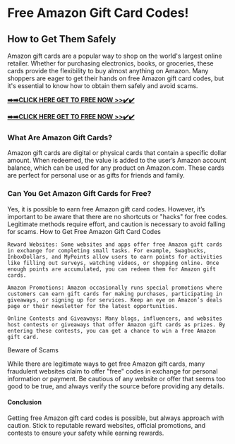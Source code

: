 # Free Amazon Gift Card Codes! 

## How to Get Them Safely

Amazon gift cards are a popular way to shop on the world's largest online retailer. Whether for purchasing electronics, books, or groceries, these cards provide the flexibility to buy almost anything on Amazon. Many shoppers are eager to get their hands on free Amazon gift card codes, but it's essential to know how to obtain them safely and avoid scams.

[**➡️➡️CLICK HERE GET TO FREE NOW >>✔️✔️**](https://free24.raj-solution.com/free-amazon-gift-card)

[**➡️➡️CLICK HERE GET TO FREE NOW >>✔️✔️**](https://free24.raj-solution.com/free-amazon-gift-card)

### What Are Amazon Gift Cards?

Amazon gift cards are digital or physical cards that contain a specific dollar amount. When redeemed, the value is added to the user’s Amazon account balance, which can be used for any product on Amazon.com. These cards are perfect for personal use or as gifts for friends and family.

### Can You Get Amazon Gift Cards for Free?

Yes, it is possible to earn free Amazon gift card codes. However, it’s important to be aware that there are no shortcuts or "hacks" for free codes. Legitimate methods require effort, and caution is necessary to avoid falling for scams.
How to Get Free Amazon Gift Card Codes

    Reward Websites: Some websites and apps offer free Amazon gift cards in exchange for completing small tasks. For example, Swagbucks, InboxDollars, and MyPoints allow users to earn points for activities like filling out surveys, watching videos, or shopping online. Once enough points are accumulated, you can redeem them for Amazon gift cards.

    Amazon Promotions: Amazon occasionally runs special promotions where customers can earn gift cards for making purchases, participating in giveaways, or signing up for services. Keep an eye on Amazon’s deals page or their newsletter for the latest opportunities.

    Online Contests and Giveaways: Many blogs, influencers, and websites host contests or giveaways that offer Amazon gift cards as prizes. By entering these contests, you can get a chance to win a free Amazon gift card.

Beware of Scams

While there are legitimate ways to get free Amazon gift cards, many fraudulent websites claim to offer "free" codes in exchange for personal information or payment. Be cautious of any website or offer that seems too good to be true, and always verify the source before providing any details.

#### Conclusion

Getting free Amazon gift card codes is possible, but always approach with caution. Stick to reputable reward websites, official promotions, and contests to ensure your safety while earning rewards.
